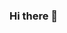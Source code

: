 ### Hi there 👋

<!--
**mariumyounus/mariumyounus** is a ✨ _special_ ✨ repository because its `README.md` (this file) appears on your GitHub profile.

Results-oriented Front-end Developer dedicated to creating and optimizing interactive, user-friendly, and feature-rich websites. Leverage analytical skills and strong attention to detail in order to deliver original and efficient web solutions, provide technical knowledge and expertise.

- 🔭 I’m currently working on Java Script,React
- 🌱 I’m currently learning ...JavaScript,CSS,HTML,Bootstrap
- 👯 
- 💬 
*Implementing web design and development principles to build stable software.
*Bringing mock-ups to life using HTML, CSS, JavaScript.
*Collaborating closely with the team to support projects during all phases of delivery.
*Building websites and apps that are responsive and usable.
*Monitoring website performance and rectifying front-end-related issues.
*Communicating technical issues in an understandable manner to the team and clients.
*Identifying innovative ideas and proof of concepts according to project requirements.
*Maintaining an organized workflow using a project management tool (like GitHub).
*Testing to identify bugs and technical issues before and after deploying.
*Documenting bug reports, tickets, and any code changes.
